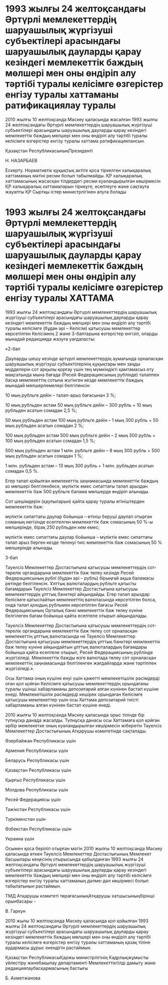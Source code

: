 # 1993 жылғы 24 желтоқсандағы Әртүрлі мемлекеттердің шаруашылық жүргізуші субъектілері арасындағы шаруашылық дауларды қарау кезіндегі мемлекеттік баждың мөлшері мен оны өндіріп алу тәртібі туралы келісімге өзгерістер енгізу туралы хаттаманы ратификациялау туралы

2010 жылғы 10 желтоқсанда Мәскеу қаласында жасалған 1993 жылғы 24 желтоқсандағы Әртүрлi мемлекеттердiң шаруашылық жүргiзуші субъектiлерi арасындағы шаруашылық дауларды қарау кезiндегі мемлекеттiк баждың мөлшерi мен оны өндiрiп алу тәртiбi туралы келiсiмге өзгерiстер енгiзу туралы хаттама ратификациялансын.

Қазақстан РеспубликасыныңПрезиденті

Н. НАЗАРБАЕВ

Ескерту. Нормативтік құқықтық актіге қоса тіркелген халықаралық хаттаманың мәтіні ресми болып табылмайды. ҚР халықаралық хаттамасының жасасқан тілдердегі ресми куәландырылған көшірмесін ҚР халықаралық хаттамаларын тіркеуге, есептеуге және сақтауға жауапты ҚР Сыртқы істер министрлігінен алуға болады

# 1993 жылғы 24 желтоқсандағы Әртүрлi мемлекеттердiң шаруашылық жүргiзуші субъектiлерi арасындағы шаруашылық дауларды қарау кезiндегі мемлекеттiк баждың мөлшерi мен оны өндiрiп алу тәртiбi туралы келiсiмге өзгерістер енгізу туралы ХАТТАМА

1993 жылғы 24 желтоқсандағы Әртүрлi мемлекеттердiң шаруашылық жүргiзуші субъектiлерi арасындағы шаруашылық дауларды қарау кезiндегі мемлекеттiк баждың мөлшерi мен оны өндiрiп алу тәртiбi туралы келiсiмге (бұдан әрі – Келісім) қатысушы мемлекеттер көрсетілген Келiсiмнiң 2 және 3-баптарына өзгерістер енгізіп, оларды мынадай редакцияда жазуға уағдаласты:

«2-бап

Дауларды шешу кезінде әртүрлі мемлекеттердің аумағында орналасқан шаруашылық жүргізуші субъектілерінің құқықтары мен заңды мүдделерін сот арқылы қорғау үшін тең мүмкіндікті қамтамасыз ету мақсатында мына бағада (Ресей Федерациясының рублiнде) талаппен басқа мемлекеттің сотына жүгінген кезде мемлекеттік баждың мынадай мөлшерлемелері белгiленсiн:

10 мың рубльге дейiн – талап-арыз бағасынан 3 %;

10 мың рубльден астам 50 мың рубльге дейiн – 300 рубль + 10 мың рубльден асатын сомадан 2,5 %;

50 мың рубльден астам 100 мың рубльге дейiн – 1 мың 300 рубль + 50 мың рубльден асатын сомадан 2 %;

100 мың рубльден астам 500 мың рубльге дейiн – 2 мың 300 рубль + 100 мың рубльден асатын сомадан 1,5 %;

500 мың рубльден астам 1 млн. рубльге дейiн – 8 мың 300 рубль + 500 мың рубльден асатын сомадан 1 %;

1 млн. рубльден астам – 13 мың 300 рубль + 1 млн. рубльден асатын сомадан 0,5 %.

Егер талап қойылған мемлекеттің заңнамасында мемлекеттік баждың аз мөлшері белгіленбесе, мүліктік емес сипаттағы талап арыздан мемлекеттік баж 500 рубльге балама мөлшерде өндіріп алынады.

Сот шешімдерін (қаулыларын) қайта қарау туралы өтініштерден мемлекеттік баж:

мүліктік сипаттағы даулар бойынша – өтініш беруші даулап отырған соманың негізінде есептелген мемлекеттік баж сомасының 50 %-ы мөлшерінде, бірақ 250 рубльден кем емес;

мүліктік емес сипаттағы даулар бойынша – мүліктік емес сипаттағы талап арыз берген кезде төленуі тиіс мемлекеттік баж сомасының 50 % мөлшерінде алынады.

3-бап

Тәуелсiз Мемлекеттер Достастығына қатысушы мемлекеттердің сот-төрелік органдарына мемлекеттік баж төлеу кезінде Ресей Федерациясының рублі (бұдан әрі – рубль) бірыңғай ақша баламасы ретінде белгіленсін. Ұлттық валюталардың рубльге қатысты бағамдарын Тәуелсiз Мемлекеттер Достастығына қатысушы мемлекеттердің ұлттық банктері айқындайды. Егер талап арыздар Келісімге қатыспайтын мемлекеттің валютасында көрсетілген болса, онда талап қоюдың рубльмен көрсетілген бағасы Ресей Федерациясының Орталық банкі мемлекеттік баж төлеу күніне белгілеген бағам бойынша қайта есептеле отырып айқындалады.

Тәуелсiз Мемлекеттер Достастығына қатысушы мемлекеттердің сот-төрелік органдарына мемлекеттік баж төлеу сот орналасқан мемлекеттің ұлттық валютасында не Тәуелсiз Мемлекеттер Достастығына қатысушы мемлекеттердің ұлттық банктері мемлекеттік баж төлеу күніне айқындайтын ұлттық валюталардың бағамдары бойынша қайта есептеле отырып, Ресей Федерациясының рублінде жүргізіледі. Мемлекеттік бажды өзге валютада төлеу сот орналасқан мемлекеттің заңнамасында белгіленген жағдайларда және тәртіппен жүргізіледі.».

Осы Хаттама оның күшіне енуі үшін қажетті мемлекетішілік рәсімдерді оған қол қойған Келісімге қатысушы мемлекеттердің орындағаны туралы үшінші хабарламаны депозитарий алған күнінен бастап күшіне енеді. Мемлекетішілік рәсімдерді кешірек орындаған Келісімге қатысушы мемлекеттер үшін осы Хаттама депозитарий тиісті хабарламаны алған күнінен бастап күшіне енеді.

2010 жылғы 10 желтоқсанда Мәскеу қаласында орыс тiлiнде бiр түпнұсқа данада жасалды. Түпнұсқа данасы осы Хаттамаға қол қойған әрбiр мемлекетке оның куәландырылған көшiрмесiн жіберетін Тәуелсiз Мемлекеттер Достастығының Атқарушы комитетiнде сақталады.

Әзербайжан Республикасы үшін

Армения Республикасы үшін

Беларусь Республикасы үшін

Қазақстан Республикасы үшін

Қырғыз Республикасы үшін

Молдова Республикасы үшін

Ресей Федерациясы үшін

Тәжікстан Республикасы үшін

Түркіменстан үшін

Өзбекстан Республикасы үшін

Украина үшін

Осымен қоса беріліп отырған мәтін 2010 жылғы 10 желтоқсанда Мәскеу қаласында өткен Тәуелсіз Мемлекеттер Достастығының Мемлекет басшылары кеңесінің отырысында қабылданған 1993 жылғы 24 желтоқсандағы Әртүрлі мемлекеттердің шаруашылық жүргізуші субъектілері арасындағы шаруашылық дауларды қарау кезіндегі мемлекеттік баждың мөлшері мен оны өндіріп алу тәртібі келісімге өзгерістер енгізу туралы хаттаманың дәлме-дәл көшірмесі болып табылатынын растаймын.

ТМД Атқарушы комитеті төрағасыныңАтқарушы хатшысыныңбірінші орынбасары -

В. Гаркун

2010 жылы 10 желтоқсанда Мәскеу қаласында қол қойылған 1993 жылғы 24 желтоқсандағы Әртүрлі мемлекеттердің шаруашылық жүргізуші субъектілері арасындағы шаруашылық дауларды қарау кезіндегі мемлекеттік баждың мөлшері мен оны өндіріп алу тәртібі туралы келісімге өзгерістер енгізу туралы хаттаманың қазақ тіліне аудармасы дұрыс екендігін растаймын.

Қазақстан РеспубликасыҚаржы министрлігінің Кадрлықжұмысты үйлестіру жәнебақылау департаменті Мемлекеттіктілді дамыту және редакциялаубасқармасының бастығы

Б. Ахметжанова

